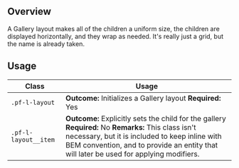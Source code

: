 ## Overview

A Gallery layout makes all of the children a uniform size, the children are displayed horizontally, and they wrap as needed. It's really just a grid, but the name is already taken.

## Usage

| Class | Usage |
| -- | -- |
| `.pf-l-layout` |  **Outcome:** Initializes a Gallery layout **Required:** Yes |
| `.pf-l-layout__item` |  **Outcome:** Explicitly sets the child for the gallery **Required:** No **Remarks:** This class isn't necessary, but it is included to keep inline with BEM convention, and to provide an entity that will later be used for applying modifiers.
